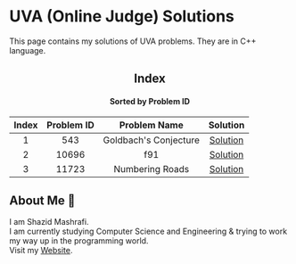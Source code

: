 # UVA (Online Judge) Solutions

This page contains my solutions of UVA problems. They are in C++ language.  

<div align="center">

## Index 
#### Sorted by Problem ID 
|  Index  | Problem ID | Problem Name | Solution |
| :-----: |  :--------: | :----------: | :------: |
| 1 | 543 | Goldbach's Conjecture | [Solution](https://github.com/ShazidMashrafi/Problem-Solving/tree/master/Online%20Judges/UVA/Codes/543%20-%20Goldbach's%20Conjecture)
| 2 | 10696 | f91 | [Solution](https://github.com/ShazidMashrafi/Problem-Solving/tree/master/Online%20Judges/UVA/Codes/10696%20-%20f91)
| 3 | 11723 | Numbering Roads | [Solution](https://github.com/ShazidMashrafi/Problem-Solving/tree/master/Online%20Judges/UVA/Codes/11723%20-%20Numbering%20Roads)



</div>

## About Me :eyes:

I am Shazid Mashrafi.  
I am currently studying Computer Science and Engineering & trying to work my way up in the programming world.     
Visit my [Website](https://shazidmashrafi.com).